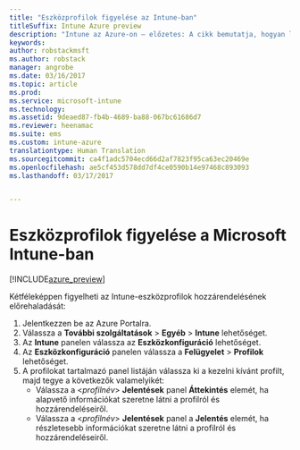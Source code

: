 ```yaml
---
title: "Eszközprofilok figyelése az Intune-ban"
titleSuffix: Intune Azure preview
description: "Intune az Azure-on – előzetes: A cikk bemutatja, hogyan lehet figyelni a hozzárendelt Intune-eszközprofilokat."
keywords: 
author: robstackmsft
ms.author: robstack
manager: angrobe
ms.date: 03/16/2017
ms.topic: article
ms.prod: 
ms.service: microsoft-intune
ms.technology: 
ms.assetid: 9deaed87-fb4b-4689-ba88-067bc61686d7
ms.reviewer: heenamac
ms.suite: ems
ms.custom: intune-azure
translationtype: Human Translation
ms.sourcegitcommit: ca4f1adc5704ecd66d2af7823f95ca63ec20469e
ms.openlocfilehash: ae5cf453d578dd7df4ce0590b14e97468c893093
ms.lasthandoff: 03/17/2017


---
```


# <a name="how-to-monitor-device-profiles-in-microsoft-intune"></a>Eszközprofilok figyelése a Microsoft Intune-ban

[!INCLUDE[azure_preview](../includes/azure_preview.md)]

Kétféleképpen figyelheti az Intune-eszközprofilok hozzárendelésének előrehaladását:


1. Jelentkezzen be az Azure Portalra.
2. Válassza a **További szolgáltatások** > **Egyéb** > **Intune** lehetőséget.
3. Az **Intune** panelen válassza az **Eszközkonfiguráció** lehetőséget.
2. Az **Eszközkonfiguráció** panelen válassza a **Felügyelet** > **Profilok** lehetőséget.
2. A profilokat tartalmazó panel listáján válassza ki a kezelni kívánt profilt, majd tegye a következők valamelyikét:
    - Válassza a <*profilnév*> **Jelentések** panel **Áttekintés** elemét, ha alapvető információkat szeretne látni a profilról és hozzárendeléseiről.
    - Válassza a <*profilnév*> **Jelentések** panel a **Jelentés** elemét, ha részletesebb információkat szeretne látni a profilról és hozzárendeléseiről.

